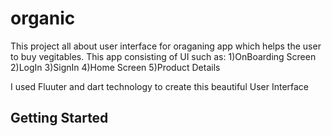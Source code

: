 # organic

This project all about user interface for oraganing app which helps the user to buy vegitables.
This app consisting of UI such as:
1)OnBoarding Screen
2)LogIn
3)SignIn
4)Home Screen
5)Product Details

I used Fluuter and dart technology to create this beautiful User Interface 

## Getting Started


